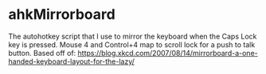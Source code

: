 # ahkMirrorboard
The autohotkey script that I use to mirror the keyboard when the Caps Lock key is pressed. Mouse 4 and Control+4 map to scroll lock for a push to talk button.
Based off of: https://blog.xkcd.com/2007/08/14/mirrorboard-a-one-handed-keyboard-layout-for-the-lazy/
